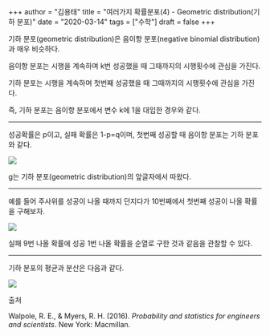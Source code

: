 +++
author = "김용태"
title = "여러가지 확률분포(4) - Geometric distribution(기하 분포)"
date = "2020-03-14"
tags = ["수학"]
draft = false
+++

기하 분포(geometric distribution)은 음이항 분포(negative binomial distribution)과 매우 비슷하다.



음이항 분포는 시행을 계속하며 k번 성공했을 때 그때까지의 시행횟수에 관심을 가진다.

기하 분포는 시행을 계속하며 첫번째 성공했을 때 그때까지의 시행횟수에 관심을 가진다.



즉, 기하 분포는 음이항 분포에서 변수 k에 1을 대입한 경우와 같다.

---

성공확률은 p이고, 실패 확률은 1-p=q이며, 첫번째 성공할 때 음이항 분포는 기하 분포와 같다.

![](https://cdn.hashnode.com/res/hashnode/image/upload/v1681691135715/0ba0d20a-45b0-484f-9601-9c2919eb9a36.png)

g는 기하 분포(geometric distribution)의 앞글자에서 따왔다.

---

예를 들어 주사위를 성공이 나올 때까지 던지다가 10번째에서 첫번째 성공이 나올 확률을 구해보자.

![](https://cdn.hashnode.com/res/hashnode/image/upload/v1681691144685/c66e8f8f-aec7-4b51-a527-a8c4387ea56d.png)

실패 9번 나올 확률에 성공 1번 나올 확률을 순열로 구한 것과 같음을 관찰할 수 있다.

---

기하 분포의 평균과 분산은 다음과 같다.

![](https://cdn.hashnode.com/res/hashnode/image/upload/v1681691150287/1f70e81f-3e2e-4f0f-89c7-489d79f7e562.png)

출처

Walpole, R. E., & Myers, R. H. (2016). *Probability and statistics for engineers and scientists*. New York: Macmillan.